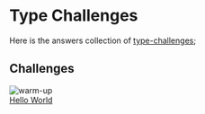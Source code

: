 # Type Challenges

Here is the answers collection of [type-challenges](https://github.com/type-challenges/type-challenges);

## Challenges

<img src="https://img.shields.io/badge/-warm--up-teal" alt="warm-up"/> <br> [Hello World](<[asdad](https://github.com/yuetong3yu/type-challenges/blob/master/collection/hello-world.md)>)
